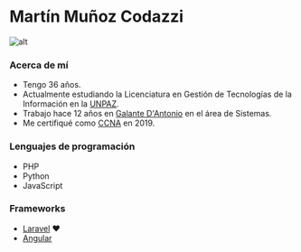 # Martín Muñoz Codazzi
![alt](https://lh3.googleusercontent.com/a/ACg8ocL_oAIl1YaoD6xfelLiuLb4gIpEVmd7PRlAr7oHQeOnt6C_l9klIg=s315-c-no)

### Acerca de mí
+ Tengo 36 años.
+ Actualmente estudiando la Licenciatura en Gestión de Tecnologías de la Información en la [UNPAZ](https://www.unpaz.edu.ar/ "https://www.unpaz.edu.ar/").
+ Trabajo hace 12 años en [Galante D'Antonio](https://www.galantedantonio.com/ "https://www.galantedantonio.com/") en el área de Sistemas.
+ Me certifiqué como [CCNA](https://www.cisco.com/site/us/en/learn/training-certifications/certifications/enterprise/ccna/index.html "https://www.cisco.com/site/us/en/learn/training-certifications/certifications/enterprise/ccna/index.html") en 2019.

### Lenguajes de programación
+ PHP
+ Python
+ JavaScript

### Frameworks
+ [Laravel](https://laravel.com/ "https://laravel.com/") :heart:
+ [Angular](https://angular.io/ "https://angular.io/") 